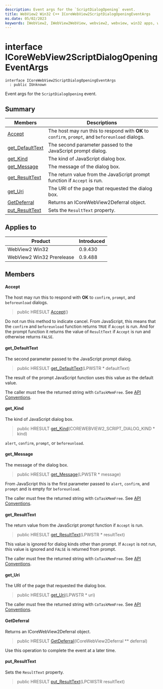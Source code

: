 ```yaml
---
description: Event args for the `ScriptDialogOpening` event.
title: WebView2 Win32 C++ ICoreWebView2ScriptDialogOpeningEventArgs
ms.date: 05/02/2023
keywords: IWebView2, IWebView2WebView, webview2, webview, win32 apps, win32, edge, ICoreWebView2, ICoreWebView2Controller, browser control, edge html, ICoreWebView2ScriptDialogOpeningEventArgs
---
```


# interface ICoreWebView2ScriptDialogOpeningEventArgs

```
interface ICoreWebView2ScriptDialogOpeningEventArgs
  : public IUnknown
```

Event args for the `ScriptDialogOpening` event.

## Summary

 Members                        | Descriptions
--------------------------------|---------------------------------------------
[Accept](#accept) | The host may run this to respond with **OK** to `confirm`, `prompt`, and `beforeunload` dialogs.
[get_DefaultText](#get_defaulttext) | The second parameter passed to the JavaScript prompt dialog.
[get_Kind](#get_kind) | The kind of JavaScript dialog box.
[get_Message](#get_message) | The message of the dialog box.
[get_ResultText](#get_resulttext) | The return value from the JavaScript prompt function if `Accept` is run.
[get_Uri](#get_uri) | The URI of the page that requested the dialog box.
[GetDeferral](#getdeferral) | Returns an ICoreWebView2Deferral object.
[put_ResultText](#put_resulttext) | Sets the `ResultText` property.

## Applies to

Product                         | Introduced
--------------------------------|---------------------------------------------
WebView2 Win32            |    0.9.430
WebView2 Win32 Prerelease |    0.9.488

## Members

#### Accept

The host may run this to respond with **OK** to `confirm`, `prompt`, and `beforeunload` dialogs.

> public HRESULT [Accept](#accept)()

Do not run this method to indicate cancel. From JavaScript, this means that the `confirm` and `beforeunload` function returns `TRUE` if `Accept` is run. And for the prompt function it returns the value of `ResultText` if `Accept` is run and otherwise returns `FALSE`.

#### get_DefaultText

The second parameter passed to the JavaScript prompt dialog.

> public HRESULT [get_DefaultText](#get_defaulttext)(LPWSTR * defaultText)

The result of the prompt JavaScript function uses this value as the default value.

The caller must free the returned string with `CoTaskMemFree`. See [API Conventions](/microsoft-edge/webview2/concepts/win32-api-conventions#strings).

#### get_Kind

The kind of JavaScript dialog box.

> public HRESULT [get_Kind](#get_kind)(COREWEBVIEW2_SCRIPT_DIALOG_KIND * kind)

`alert`, `confirm`, `prompt`, or `beforeunload`.

#### get_Message

The message of the dialog box.

> public HRESULT [get_Message](#get_message)(LPWSTR * message)

From JavaScript this is the first parameter passed to `alert`, `confirm`, and `prompt` and is empty for `beforeunload`.

The caller must free the returned string with `CoTaskMemFree`. See [API Conventions](/microsoft-edge/webview2/concepts/win32-api-conventions#strings).

#### get_ResultText

The return value from the JavaScript prompt function if `Accept` is run.

> public HRESULT [get_ResultText](#get_resulttext)(LPWSTR * resultText)

This value is ignored for dialog kinds other than prompt. If `Accept` is not run, this value is ignored and `FALSE` is returned from prompt.

The caller must free the returned string with `CoTaskMemFree`. See [API Conventions](/microsoft-edge/webview2/concepts/win32-api-conventions#strings).

#### get_Uri

The URI of the page that requested the dialog box.

> public HRESULT [get_Uri](#get_uri)(LPWSTR * uri)

The caller must free the returned string with `CoTaskMemFree`. See [API Conventions](/microsoft-edge/webview2/concepts/win32-api-conventions#strings).

#### GetDeferral

Returns an ICoreWebView2Deferral object.

> public HRESULT [GetDeferral](#getdeferral)(ICoreWebView2Deferral ** deferral)

Use this operation to complete the event at a later time.

#### put_ResultText

Sets the `ResultText` property.

> public HRESULT [put_ResultText](#put_resulttext)(LPCWSTR resultText)

